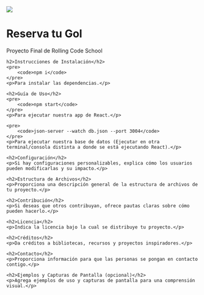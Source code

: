 <!DOCTYPE html>
<html>
<head>
    <img src="https://drive.google.com/file/d/1CbeU6rMJNI1xXVS5xpxOfk8zuB8YWJiw/view?usp=sharing"> 
</head>
<body>
    <h1>Reserva tu Gol</h1>
    <p>Proyecto Final de Rolling Code School</p>

    h2>Instrucciones de Instalación</h2>
    <pre>
        <code>npm i</code>
    </pre>
    <p>Para instalar las dependencias.</p>
    
    <h2>Guía de Uso</h2>
    <pre>
        <code>npm start</code>
    </pre>
    <p>Para ejecutar nuestra app de React.</p>
    
    <pre>
        <code>json-server --watch db.json --port 3004</code>
    </pre>
    <p>Para ejecutar nuestra base de datos (Ejecutar en otra terminal/consola distinta a donde se está ejecutando React).</p>
    
    <h2>Configuración</h2>
    <p>Si hay configuraciones personalizables, explica cómo los usuarios pueden modificarlas y su impacto.</p>
    
    <h2>Estructura de Archivos</h2>
    <p>Proporciona una descripción general de la estructura de archivos de tu proyecto.</p>
    
    <h2>Contribución</h2>
    <p>Si deseas que otros contribuyan, ofrece pautas claras sobre cómo pueden hacerlo.</p>
    
    <h2>Licencia</h2>
    <p>Indica la licencia bajo la cual se distribuye tu proyecto.</p>
    
    <h2>Créditos</h2>
    <p>Da créditos a bibliotecas, recursos y proyectos inspiradores.</p>
    
    <h2>Contacto</h2>
    <p>Proporciona información para que las personas se pongan en contacto contigo.</p>
    
    <h2>Ejemplos y Capturas de Pantalla (opcional)</h2>
    <p>Agrega ejemplos de uso y capturas de pantalla para una comprensión visual.</p>
</body>
</html>
